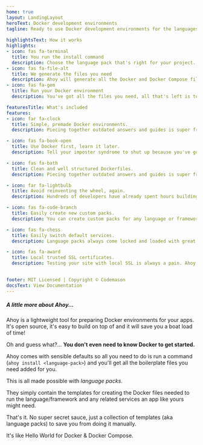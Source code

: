 ```yaml
---
home: true
layout: LandingLayout
heroText: Docker development environments
tagline: Ready to use Docker development environments for the languages and frameworks you love. Plus super easy local trusted SSL certificates. 
 
highlightsText: How it works
highlights:
- icon: fas fa-terminal
  title: You run the install command
  description: Choose the language pack that's right for your project. Quickly add it to any project with the install command.
- icon: fas fa-file-alt
  title: We generate the files you need
  description: Ahoy will generate all the Docker and Docker Compose files required to run a development environment for your project.
- icon: fas fa-gem
  title: Run your Docker environment
  description: You've got all the files you need, all that's left is to spin up your new Docker development environment.

featuresTitle: What's included
features: 
- icon: far fa-clock
  title: Simple, premade Docker environments.
  description: Piecing together outdated answers and guides is super frustrating. Use a Ahoy to skip all that hassle. Yeah, sure you could do it yourself but is it worth the time?

- icon: fas fa-book-open
  title: Use Docker first, learn it later.
  description: Tell your imposter syndrome to shut up because you've got something else, something rarer. You've got productivity syndrome! With your dev environment up and running, you'll be cranking code in no time.

- icon: fas fa-bath
  title: Clean and well structured Dockerfiles.
  description: Piecing together outdated answers and guides is super frustrating. Use a Ahoy to skip all that hassle. Yeah, sure you could do it yourself but is it worth the time?

- icon: far fa-lightbulb
  title: Avoid reinventing the wheel, again.
  description: Hundreds of developers have already spent hours building out Docker environments for your language/framework. There's no point being the 999th dev to also spend hours creating a Docker dev environment.

- icon: fas fa-code-branch
  title: Easily create new custom packs.
  description: You can create custom packs for any language or framework you want. It's a great way to help fellow developers get their dev environments up and running quickly so they can get to building faster.

- icon: fas fa-chess
  title: Easily switch default services.
  description: Language packs always come locked and loaded with great defaults for whichever language/framework you're using. Most packs will also come with alternative services you can use that might suit you better.

- icon: fas fa-award
  title: Local trusted SSL certificates.
  description: Testing your site with local SSL is always a pain. Ahoy handles all that painful work for you by automatically creating and trusting all the local certificates you need. Currently this feature is MacOS only.  
  

footer: MIT Licensed | Copyright © Codemason
docsText: View Documentation
---
```


##### A little more about Ahoy...

Ahoy is a lightweight tool for preparing Docker environments for your apps.
It's open source, it's easy to build on top of and it will save you a boat load of time!
 
Oh and guess what?... **You don't even need to know Docker to get started.**
 
Ahoy comes with sensible defaults so all you need to do is run a command (`ahoy install <language-pack>`) and
you'll get all the boilerplate files you need added for you.

This is all made possible with *language packs*. 

They simply contain the templates for creating the Docker files needed to 
run the language/framework and any related services an app like yours might need.

That's it. No super secret sauce, just a collection of templates (aka language packs) 
to save you from doing it manually. 

It's like Hello World for Docker & Docker Compose.

